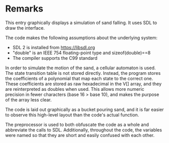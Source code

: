 Remarks
=======

This entry graphically displays a simulation of sand falling.
It uses SDL to draw the interface.

The code makes the following assumptions about the underlying system:

* SDL 2 is installed from https://libsdl.org
* "double" is an IEEE 754 floating-point type and sizeof(double)==8
* The compiler supports the C99 standard

In order to simulate the motion of the sand, a cellular automaton is used. The
state transition table is not stored directly. Instead, the program stores the
coefficients of a polynomial that map each state to the correct one. These
coefficients are stored as raw hexadecimal in the V[] array, and they are
reinterpreted as doubles when used. This allows more numeric precision in fewer
characters (base 16 > base 10), and makes the purpose of the array less clear.

The code is laid out graphically as a bucket pouring sand, and it is far easier
to observe this high-level layout than the code's actual function.

The preprocessor is used to both obfuscate the code as a whole and abbreviate
the calls to SDL. Additionally, throughout the code, the variables were named
so that they are short and easily confused with each other.
